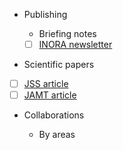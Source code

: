 
* Publishing

  + Briefing notes
  - [ ] [INORA newsletter](https://www.icomos.org/en/resources/publicationall/165-articles-en-francais/centre-de-documentation/557-inora-international-newsletter-on-rock-art)

 + Scientific papers
  - [ ] [JSS article](https://raw.githubusercontent.com/zoometh/jss_iconr/main/article_rvTH17.pdf) 
  - [ ] [JAMT article](https://www.springer.com/journal/10816) 

* Collaborations

  + By areas
  
